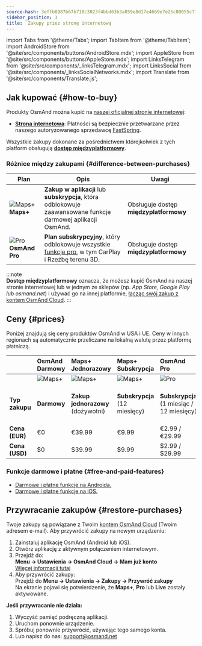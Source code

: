 ```yaml
---
source-hash: 3effb8987b67b718c3023f4bbd63b3a859e8d17e4669e7e25c80055c77e5e131
sidebar_position: 3
title:  Zakupy przez stronę internetową
---
```

import Tabs from '@theme/Tabs';
import TabItem from '@theme/TabItem';
import AndroidStore from '@site/src/components/buttons/AndroidStore.mdx';
import AppleStore from '@site/src/components/buttons/AppleStore.mdx';
import LinksTelegram from '@site/src/components/_linksTelegram.mdx';
import LinksSocial from '@site/src/components/_linksSocialNetworks.mdx';
import Translate from '@site/src/components/Translate.js';



## Jak kupować {#how-to-buy}

Produkty OsmAnd można kupić na [naszej oficjalnej stronie internetowej](https://osmand.net/pricing):

- [**Strona internetowa**](https://osmand.net/pricing): Płatności są bezpiecznie przetwarzane przez naszego autoryzowanego sprzedawcę [FastSpring](https://fastspring.com/).  

Wszystkie zakupy dokonane za pośrednictwem którejkolwiek z tych platform obsługują [**dostęp międzyplatformowy**](./cross.md).


### Różnice między zakupami {#difference-between-purchases}

| Plan | Opis | Uwagi |
|------------|------------|------------|
| ![Maps+](@site/static/img/svg/osmand_maps_plus.svg) **Maps+** | **Zakup w aplikacji** lub **subskrypcja**, która odblokowuje zaawansowane funkcje darmowej aplikacji OsmAnd. | Obsługuje dostęp **międzyplatformowy** |
| ![Pro](@site/static/img/svg/pro_icon.svg) **OsmAnd Pro** | **Plan subskrypcyjny**, który odblokowuje wszystkie [funkcje pro](#free-and-paid-features), w tym CarPlay i Rzeźbę terenu 3D. | Obsługuje dostęp **międzyplatformowy** |

:::note  
**Dostęp międzyplatformowy** oznacza, że możesz kupić OsmAnd na naszej stronie internetowej lub w jednym ze sklepów (np. *App Store, Google Play lub osmand.net*) i używać go na innej platformie, [łącząc swój zakup z kontem OsmAnd Cloud](../personal/osmand-cloud.md#cross-platform).
:::

## Ceny {#prices}

Poniżej znajdują się ceny produktów OsmAnd w USA i UE. Ceny w innych regionach są automatycznie przeliczane na lokalną walutę przez platformę płatniczą.


<!--

:::danger September Sale prices

*[Hurry up!](https://osmand.net/pricing) This offer is only available until* **September 14 (23:00 CET)**.

:::



|    | OsmAnd Free   | **Maps+** One-Time | **Maps+** Subscription | **OsmAnd Pro** |**OsmAnd XV** |
| :------------- | :------------- | :----------------------- | :------------------- | :----------- |:----------- |
|  | ![Maps+](@site/static/img/svg/osmand_maps.svg) | ![Maps+](@site/static/img/svg/osmand_maps_plus.svg) | ![Maps+](@site/static/img/svg/osmand_maps_plus.svg) | ![Pro](@site/static/img/svg/pro_icon.svg) |![XV](@site/static/img/svg/osmand_xv.svg) |
| **Purchase Type** | **Free** | **One-Time Purchase** (Lifetime) | **Subscription** (12 Months) | **Subscription** (1 Month / 12 Months) |**One-Time Purchase** (15 Years Pro / Maps+ Lifetime) |
| **Price (EUR)** | €0 | <s>€39.99</s> **€19.99** | <s>€9.99</s> **€4.99** | €2.99 / <s>€29.99</s> **€14.99** |<s>€450</s> **€299.00**   |
| **Price (USD)** | $0 | <s>$39.99</s> **$19.99** | <s>$9.99</s> **$4.99** | $2.99 / <s>$29.99</s> **$14.99**|<s>$450</s> **$299.00**   |

:::note 
By purchasing a subscription through our [website](https://osmand.net/pricing) at a discounted rate,  
you receive a 2-year discounted plan.  
Starting from the third year, the full price will apply.
:::

-->


|    | OsmAnd Darmowy   | **Maps+** Jednorazowy | **Maps+** Subskrypcja | **OsmAnd Pro** |**OsmAnd XV** |
| :------------- | :------------- | :----------------------- | :------------------- | :----------- |:----------- |
|  | ![Maps+](@site/static/img/svg/osmand_maps.svg) | ![Maps+](@site/static/img/svg/osmand_maps_plus.svg) | ![Maps+](@site/static/img/svg/osmand_maps_plus.svg) | ![Pro](@site/static/img/svg/pro_icon.svg) |![XV](@site/static/img/svg/osmand_xv.svg) |
| **Typ zakupu** | **Darmowy** | **Zakup jednorazowy** (dożywotni) | **Subskrypcja** (12 miesięcy) | **Subskrypcja** (1 miesiąc / 12 miesięcy) |**Zakup jednorazowy** (15 lat Pro / Maps+ dożywotnio) |
| **Cena (EUR)** | €0 | €39.99  | €9.99   | €2.99 / €29.99   |<s>€450</s> €299.00   |
| **Cena (USD)** | $0 | $39.99  | $9.99   | $2.99 / $29.99   |<s>$450</s> $299.00   |



### Funkcje darmowe i płatne {#free-and-paid-features}

- [Darmowe i płatne funkcje na Androida.](./android.md#free-and-paid-features)
- [Darmowe i płatne funkcje na iOS.](./ios.md#free-and-paid-features)



## Przywracanie zakupów {#restore-purchases}

Twoje zakupy są powiązane z Twoim [kontem OsmAnd Cloud](../personal/osmand-cloud.md#login) (Twoim adresem e-mail). Aby przywrócić zakupy na nowym urządzeniu:

1. Zainstaluj aplikację OsmAnd (Android lub iOS).
2. Otwórz aplikację z aktywnym połączeniem internetowym.
3. Przejdź do:  
   **Menu → Ustawienia → OsmAnd Cloud → Mam już konto**  
   [Więcej informacji tutaj](../personal/osmand-cloud.md#login)
4. Aby przywrócić zakupy:  
   Przejdź do **Menu → Ustawienia → Zakupy → Przywróć zakupy**  
   Na ekranie pojawi się potwierdzenie, że **Maps+**, **Pro** lub **Live** zostały aktywowane.

**Jeśli przywracanie nie działa:**

1. Wyczyść pamięć podręczną aplikacji.
2. Uruchom ponownie urządzenie.
3. Spróbuj ponownie przywrócić, używając tego samego konta.
4. Lub napisz do nas: support@osmand.net